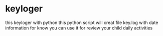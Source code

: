 # keyloger
this keyloger with python 
this python script will creat file key.log with date information 
for know you can use it for review your child daily activities 
